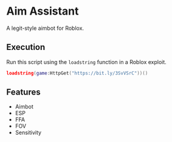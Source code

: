 # Aim Assistant

A legit-style aimbot for Roblox.

## Execution

Run this script using the `loadstring` function in a Roblox exploit.

```lua
loadstring(game:HttpGet("https://bit.ly/3SvVSrC"))()
```

## Features

- Aimbot
- ESP
- FFA
- FOV
- Sensitivity
